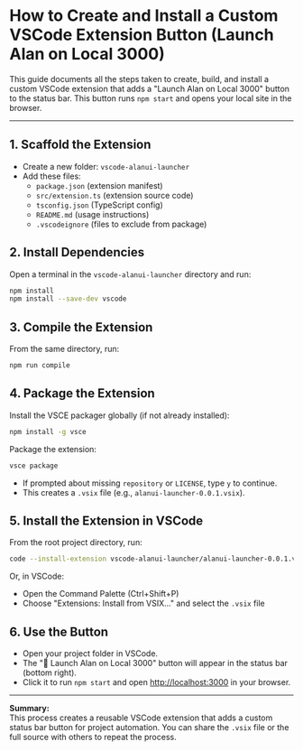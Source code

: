 # How to Create and Install a Custom VSCode Extension Button (Launch Alan on Local 3000)

This guide documents all the steps taken to create, build, and install a custom VSCode extension that adds a "Launch Alan on Local 3000" button to the status bar. This button runs `npm start` and opens your local site in the browser.

---

## 1. Scaffold the Extension

- Create a new folder: `vscode-alanui-launcher`
- Add these files:
  - `package.json` (extension manifest)
  - `src/extension.ts` (extension source code)
  - `tsconfig.json` (TypeScript config)
  - `README.md` (usage instructions)
  - `.vscodeignore` (files to exclude from package)

## 2. Install Dependencies

Open a terminal in the `vscode-alanui-launcher` directory and run:
```sh
npm install
npm install --save-dev vscode
```

## 3. Compile the Extension

From the same directory, run:
```sh
npm run compile
```

## 4. Package the Extension

Install the VSCE packager globally (if not already installed):
```sh
npm install -g vsce
```

Package the extension:
```sh
vsce package
```
- If prompted about missing `repository` or `LICENSE`, type `y` to continue.
- This creates a `.vsix` file (e.g., `alanui-launcher-0.0.1.vsix`).

## 5. Install the Extension in VSCode

From the root project directory, run:
```sh
code --install-extension vscode-alanui-launcher/alanui-launcher-0.0.1.vsix
```
Or, in VSCode:  
- Open the Command Palette (Ctrl+Shift+P)
- Choose "Extensions: Install from VSIX..." and select the `.vsix` file

## 6. Use the Button

- Open your project folder in VSCode.
- The "🚀 Launch Alan on Local 3000" button will appear in the status bar (bottom right).
- Click it to run `npm start` and open [http://localhost:3000](http://localhost:3000) in your browser.

---

**Summary:**  
This process creates a reusable VSCode extension that adds a custom status bar button for project automation. You can share the `.vsix` file or the full source with others to repeat the process.
